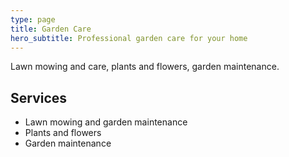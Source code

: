 ```yaml
---
type: page
title: Garden Care
hero_subtitle: Professional garden care for your home
---
```


Lawn mowing and care, plants and flowers, garden maintenance.

## Services

- Lawn mowing and garden maintenance
- Plants and flowers
- Garden maintenance
